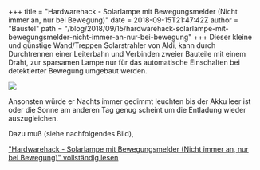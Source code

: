 +++
title = "Hardwarehack - Solarlampe mit Bewegungsmelder (Nicht immer an, nur bei Bewegung)"
date = 2018-09-15T21:47:42Z
author = "Baustel"
path = "/blog/2018/09/15/hardwarehack-solarlampe-mit-bewegungsmelder-nicht-immer-an-nur-bei-bewegung"
+++
Dieser kleine und günstige Wand/Treppen Solarstrahler von Aldi, kann
durch Durchtrennen einer Leiterbahn und Verbinden zweier Bauteile mit
einem Draht, zur sparsamen Lampe nur für das automatische Einschalten
bei detektierter Bewegung umgebaut werden.

[![](https://flipdot.org/blog/uploads/716f80a420c556a4402daf16bf944be0b6263eb5_1_664x500.serendipityThumb.jpg)](https://flipdot.org/blog/uploads/716f80a420c556a4402daf16bf944be0b6263eb5_1_664x500.jpg)

  
  
  
  
Ansonsten würde er Nachts immer gedimmt leuchten bis der Akku leer ist
oder die Sonne am anderen Tag genug scheint um die Entladung wieder
auszugleichen.

  
  
Dazu muß (siehe nachfolgendes Bild),

["Hardwarehack - Solarlampe mit Bewegungsmelder (Nicht immer an, nur bei
Bewegung)" vollständig
lesen](https://flipdot.org/blog/archives/415-Hardwarehack-Solarlampe-mit-Bewegungsmelder-Nicht-immer-an,-nur-bei-Bewegung.html#extended)
